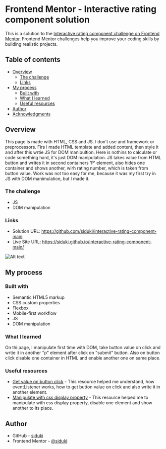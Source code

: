 # Frontend Mentor - Interactive rating component solution

This is a solution to the [Interactive rating component challenge on Frontend Mentor](https://www.frontendmentor.io/challenges/interactive-rating-component-koxpeBUmI). Frontend Mentor challenges help you improve your coding skills by building realistic projects. 

## Table of contents

- [Overview](#overview)
  - [The challenge](#the-challenge)
  - [Links](#links)
- [My process](#my-process)
  - [Built with](#built-with)
  - [What I learned](#what-i-learned)
  - [Useful resources](#useful-resources)
- [Author](#author)
- [Acknowledgments](#acknowledgments)

## Overview

This page is made with HTML, CSS and JS. I don't use and framework or preprocessors. Firs I made HTML template and added content, then style it and after this wrtie JS for DOM manipultion. Here is nothins to calculate or code something hard, it's just DOM manipulation. JS takes value from HTML button and writes it in second containers 'P' element, also hides one container and shows another, wirh rating number, which is taken from button value. Work was not too easy for me, because it was my first try in JS with DOM manimulation, but I made it.

### The challenge

- JS
- DOM manipulation

### Links

- Solution URL: https://github.com/siduki/interactive-rating-component-main
- Live Site URL: https://siduki.github.io/interactive-rating-component-main/

![Alt text](./images/image-qr-code.png)

## My process

### Built with

- Semantic HTML5 markup
- CSS custom properties
- Flexbox
- Mobile-first workflow
- JS
- DOM manipulation

### What I learned

On thi page, I manipulate first time with DOM, take button value on click and wrtie it in another "p" element after click on "submit" button. Also on button click disable one container in HTML and enable another one on same place.

### Useful resources

- [Get value on button click](https://stackoverflow.com/questions/63199551/how-to-get-the-values-of-buttons-with-eventlistener) - This resource helped me understand, how eventListener works, how to get button value on click and also write it in another element.
- [Manipulate with css display property](https://stackoverflow.com/questions/65858304/how-do-i-use-the-css-display-property-on-clicking-a-button) - This resource helped me to manipulate with css display property, disable one element and show another to its place.

## Author

- GitHub - [siduki](https://github.com/siduki)
- Frontend Mentor - [@siduki](https://www.frontendmentor.io/profile/siduki)
